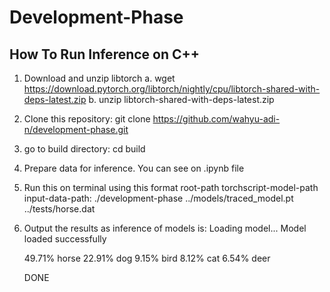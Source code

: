 # Development-Phase

## How To Run Inference on C++
1. Download and unzip libtorch
   a. wget https://download.pytorch.org/libtorch/nightly/cpu/libtorch-shared-with-deps-latest.zip
   b. unzip libtorch-shared-with-deps-latest.zip 
2. Clone this repository: git clone  https://github.com/wahyu-adi-n/development-phase.git
3. go to build directory: cd build
4. Prepare data for inference. You can see on .ipynb file
5. Run this on terminal using this format root-path torchscript-model-path input-data-path: ./development-phase ../models/traced_model.pt ../tests/horse.dat 
6. Output the results as inference of models is:
   Loading model...
   Model loaded successfully
   
   49.71% horse
   22.91% dog
   9.15% bird
   8.12% cat
   6.54% deer
   
   DONE
